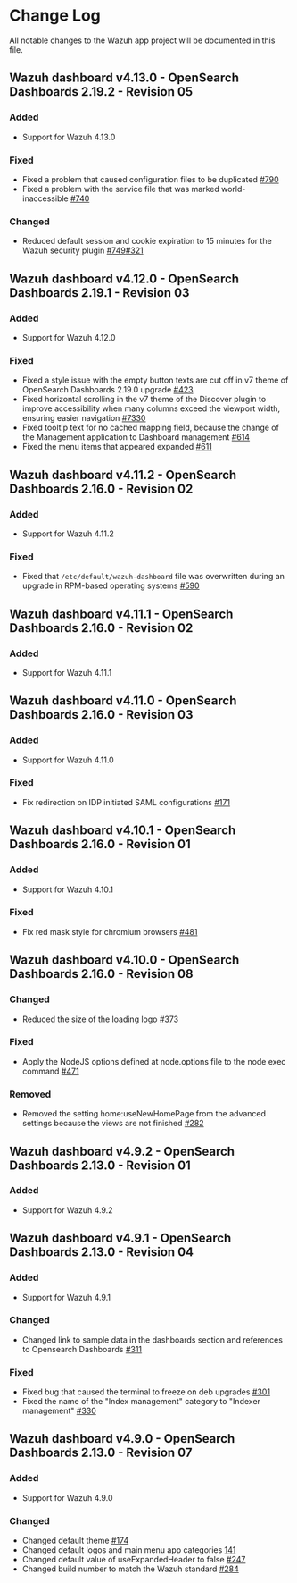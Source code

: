 # Change Log

All notable changes to the Wazuh app project will be documented in this file.

## Wazuh dashboard v4.13.0 - OpenSearch Dashboards 2.19.2 - Revision 05

### Added

- Support for Wazuh 4.13.0

### Fixed

- Fixed a problem that caused configuration files to be duplicated [#790](https://github.com/wazuh/wazuh-dashboard/issues/790)
- Fixed a problem with the service file that was marked world-inaccessible [#740](https://github.com/wazuh/wazuh-dashboard/pull/740)

### Changed

- Reduced default session and cookie expiration to 15 minutes for the Wazuh security plugin [#749](https://github.com/wazuh/wazuh-dashboard/issues/749)[#321](https://github.com/wazuh/wazuh-security-dashboards-plugin/pull/321)

## Wazuh dashboard v4.12.0 - OpenSearch Dashboards 2.19.1 - Revision 03

### Added

- Support for Wazuh 4.12.0

### Fixed

- Fixed a style issue with the empty button texts are cut off in v7 theme of OpenSearch Dashboards 2.19.0 upgrade [#423](https://github.com/wazuh/wazuh-dashboard/issues/423)
- Fixed horizontal scrolling in the v7 theme of the Discover plugin to improve accessibility when many columns exceed the viewport width, ensuring easier navigation [#7330](https://github.com/wazuh/wazuh-dashboard-plugins/issues/7330)
- Fixed tooltip text for no cached mapping field, because the change of the Management application to Dashboard management [#614](https://github.com/wazuh/wazuh-dashboard/pull/614)
- Fixed the menu items that appeared expanded [#611](https://github.com/wazuh/wazuh-dashboard/pull/611)

## Wazuh dashboard v4.11.2 - OpenSearch Dashboards 2.16.0 - Revision 02

### Added

- Support for Wazuh 4.11.2

### Fixed

- Fixed that `/etc/default/wazuh-dashboard` file was overwritten during an upgrade in RPM-based operating systems [#590](https://github.com/wazuh/wazuh-dashboard/pull/590)

## Wazuh dashboard v4.11.1 - OpenSearch Dashboards 2.16.0 - Revision 02

### Added

- Support for Wazuh 4.11.1

## Wazuh dashboard v4.11.0 - OpenSearch Dashboards 2.16.0 - Revision 03

### Added

- Support for Wazuh 4.11.0

### Fixed

- Fix redirection on IDP initiated SAML configurations [#171](https://github.com/wazuh/wazuh-security-dashboards-plugin/pull/171)

## Wazuh dashboard v4.10.1 - OpenSearch Dashboards 2.16.0 - Revision 01

### Added

- Support for Wazuh 4.10.1

### Fixed

- Fix red mask style for chromium browsers [#481](https://github.com/wazuh/wazuh-dashboard/pull/481)

## Wazuh dashboard v4.10.0 - OpenSearch Dashboards 2.16.0 - Revision 08

### Changed

- Reduced the size of the loading logo [#373](https://github.com/wazuh/wazuh-dashboard/pull/373)

### Fixed

- Apply the NodeJS options defined at node.options file to the node exec command [#471](https://github.com/wazuh/wazuh-dashboard/pull/471)

### Removed

- Removed the setting home:useNewHomePage from the advanced settings because the views are not finished [#282](https://github.com/wazuh/wazuh-dashboard/pull/282)

## Wazuh dashboard v4.9.2 - OpenSearch Dashboards 2.13.0 - Revision 01

### Added

- Support for Wazuh 4.9.2

## Wazuh dashboard v4.9.1 - OpenSearch Dashboards 2.13.0 - Revision 04

### Added

- Support for Wazuh 4.9.1

### Changed

- Changed link to sample data in the dashboards section and references to Opensearch Dashboards [#311](https://github.com/wazuh/wazuh-dashboard/pull/311)

### Fixed

- Fixed bug that caused the terminal to freeze on deb upgrades [#301](https://github.com/wazuh/wazuh-dashboard/pull/301)
- Fixed the name of the "Index management" category to "Indexer management" [#330](https://github.com/wazuh/wazuh-dashboard/pull/330)

## Wazuh dashboard v4.9.0 - OpenSearch Dashboards 2.13.0 - Revision 07

### Added

- Support for Wazuh 4.9.0

### Changed

- Changed default theme [#174](https://github.com/wazuh/wazuh-dashboard/pull/174)
- Changed default logos and main menu app categories [141](https://github.com/wazuh/wazuh-dashboard/pull/141)
- Changed default value of useExpandedHeader to false [#247](https://github.com/wazuh/wazuh-dashboard/pull/247)
- Changed build number to match the Wazuh standard [#284](https://github.com/wazuh/wazuh-dashboard/pull/284)
 